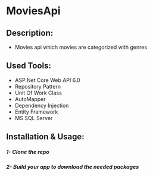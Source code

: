 # MoviesApi
  ## Description:
   - Movies api which movies are categorized with genres
   
## Used Tools:
  * ASP.Net Core Web API 6.0
  * Repository Pattern
  * Unit Of Work Class
  * AutoMapper
  * Dependency Injection
  * Entity Framework
  * MS SQL Server
  
## Installation & Usage:
   ##### 1- Clone the repo
   ##### 2- Build your app to download the needed packages

